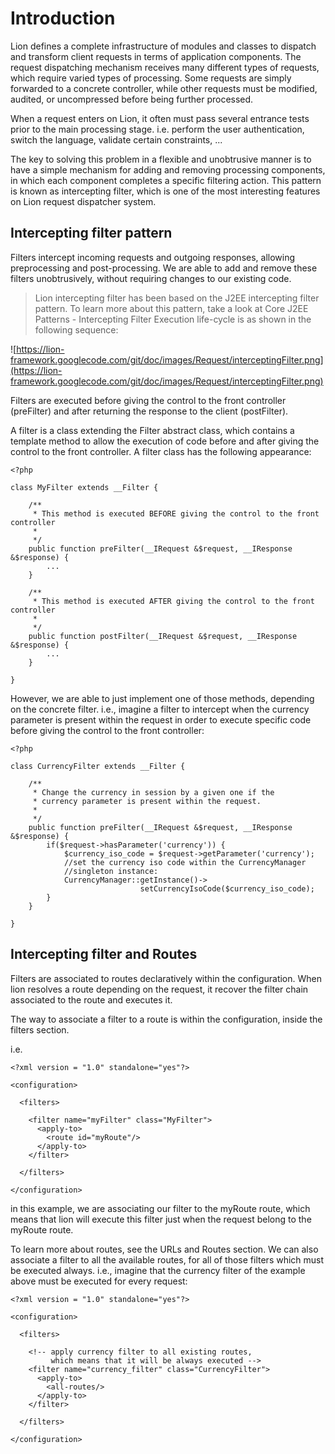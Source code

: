 # Introduction #

Lion defines a complete infrastructure of modules and classes to dispatch and transform client requests in terms of application components.
The request dispatching mechanism receives many different types of requests, which require varied types of processing. Some requests are simply forwarded to a concrete controller, while other requests must be modified, audited, or uncompressed before being further processed.

When a request enters on Lion, it often must pass several entrance tests prior to the main processing stage. i.e. perform the user authentication, switch the language, validate certain constraints, ...

The key to solving this problem in a flexible and unobtrusive manner is to have a simple mechanism for adding and removing processing components, in which each component completes a specific filtering action. This pattern is known as intercepting filter, which is one of the most interesting features on Lion request dispatcher system.

## Intercepting filter pattern ##

Filters intercept incoming requests and outgoing responses, allowing preprocessing and post-processing. We are able to add and remove these filters unobtrusively, without requiring changes to our existing code.

> Lion intercepting filter has been based on the J2EE intercepting filter pattern.
To learn more about this pattern, take a look at Core J2EE Patterns - Intercepting Filter
Execution life-cycle is as shown in the following sequence:

![https://lion-framework.googlecode.com/git/doc/images/Request/interceptingFilter.png](https://lion-framework.googlecode.com/git/doc/images/Request/interceptingFilter.png)

Filters are executed before giving the control to the front controller (preFilter) and after returning the response to the client (postFilter).

A filter is a class extending the Filter abstract class, which contains a template method to allow the execution of code before and after giving the control to the front controller.
A filter class has the following appearance:

```
<?php

class MyFilter extends __Filter {

    /**
     * This method is executed BEFORE giving the control to the front controller
     * 
     */
    public function preFilter(__IRequest &$request, __IResponse &$response) {
        ...
    }

    /**
     * This method is executed AFTER giving the control to the front controller
     * 
     */
    public function postFilter(__IRequest &$request, __IResponse &$response) {
        ...
    }

}
```

However, we are able to just implement one of those methods, depending on the concrete filter.
i.e., imagine a filter to intercept when the currency parameter is present within the request in order to execute specific code before giving the control to the front controller:

```
<?php

class CurrencyFilter extends __Filter {

    /**
     * Change the currency in session by a given one if the
     * currency parameter is present within the request.
     *
     */
    public function preFilter(__IRequest &$request, __IResponse &$response) {
        if($request->hasParameter('currency')) {
            $currency_iso_code = $request->getParameter('currency');
            //set the currency iso code within the CurrencyManager
            //singleton instance:
            CurrencyManager::getInstance()->
                             setCurrencyIsoCode($currency_iso_code);
        }
    }

}
```

## Intercepting filter and Routes ##
Filters are associated to routes declaratively within the configuration.
When lion resolves a route depending on the request, it recover the filter chain associated to the route and executes it.

The way to associate a filter to a route is within the configuration, inside the filters section.

i.e.

```
<?xml version = "1.0" standalone="yes"?>

<configuration>

  <filters>

    <filter name="myFilter" class="MyFilter">
      <apply-to>
        <route id="myRoute"/>
      </apply-to>
    </filter>  

  </filters>

</configuration>
```

in this example, we are associating our filter to the myRoute route, which means that lion will execute this filter just when the request belong to the myRoute route.

To learn more about routes, see the URLs and Routes section.
We can also associate a filter to all the available routes, for all of those filters which must be executed always.
i.e., imagine that the currency filter of the example above must be executed for every request:

```
<?xml version = "1.0" standalone="yes"?>

<configuration>

  <filters>

    <!-- apply currency filter to all existing routes,
         which means that it will be always executed -->
    <filter name="currency_filter" class="CurrencyFilter">
      <apply-to>
        <all-routes/>
      </apply-to>
    </filter>  

  </filters>

</configuration>
```